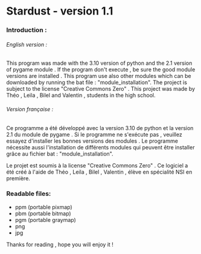 # Stardust - version 1.1

### Introduction :

###### English version :

This program was made with the 3.10 version of python and the 2.1 version of pygame module .
If the program don't execute , be sure the good module versions are installed .
This program use also other modules which can be downloaded by running the bat file : "module_installation".
The project is subject to the license "Creative Commons Zero" .
This project was made by Théo , Leila , Bilel and Valentin , students in the high school.

###### Version française : 

Ce programme a été développé avec la version 3.10 de python et la version 2.1 du module de pygame .
Si le programme ne s'exécute pas , veuillez essayez d'installer les bonnes versions des modules .
Le programme nécessite aussi l'installation de différents modules qui peuvent être installer grâce au fichier bat : "module_installation".

Le projet est soumis à la license "Creative Commons Zero" .
Ce logiciel a été créé à l'aide de Théo , Leila , Bilel , Valentin , élève en spécialité NSI en première.

### Readable files:

- ppm (portable pixmap)
- pbm (portable bitmap)
- pgm (portable graymap)
- png
- jpg

Thanks for reading , hope you will enjoy it !
